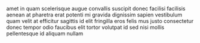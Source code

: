 amet in quam scelerisque augue convallis suscipit donec facilisi facilisis
aenean at pharetra erat potenti mi gravida dignissim sapien vestibulum quam
velit at efficitur sagittis id elit fringilla eros felis mus justo consectetur
donec tempor odio faucibus elit tortor volutpat id sed nisi mollis pellentesque
id aliquam nullam
